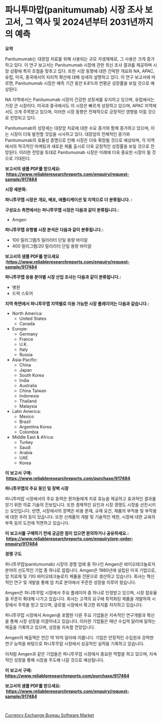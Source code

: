 <p><h1>파니투마맙(panitumumab) 시장 조사 보고서, 그 역사 및 2024년부터 2031년까지의 예측</h1></p><p><strong>요약</strong></p>
<p><p>Panitumumab는 대장암 치료를 위해 사용되는 규모 자생제제로, 그 사용은 크게 증가하고 있다. 이 연구 보고서는 Panitumumab 시장에 관한 최신 조사 결과를 제공하며 시장 상황에 특히 초점을 맞추고 있다. 또한 시장 동향에 대한 간략한 개요와 NA, APAC, 유럽, 미국, 중국에서의 지리적 확산에 대해 상세히 설명하고 있다. 이 연구 보고서에 따르면, Panitumumab 시장은 예측 기간 동안 6.8%의 연평균 성장률을 보일 것으로 예상된다. </p><p>NA 지역에서는 Panitumumab 시장이 건강한 성장세를 유지하고 있으며, 유럽에서는 가장 큰 시장이다. 미국과 중국에서도 이 시장은 빠르게 성장하고 있으며, APAC 지역에서도 크게 주목받고 있으며, 이러한 시장 동향은 전체적으로 긍정적인 영향을 미칠 것으로 전망되고 있다. </p><p>Panitumumab의 성장세는 대장암 치료에 대한 수요 증가와 함께 증가하고 있으며, 이는 시장이 더욱 발전할 것임을 시사하고 있다. 대장암의 전체적인 증가와 Panitumumab의 효율성 증명으로 인해 시장은 더욱 확장될 것으로 예상되며, 각 지역에서의 적극적인 마케팅과 새로운 제품 출시로 더욱 긍정적인 성장률을 보일 것으로 전망된다. 이러한 전망을 토대로 Panitumumab 시장은 미래에 더욱 중요한 시장이 될 것으로 기대된다.</p></p>
<p><strong>보고서의 샘플 PDF를 받으세요: &nbsp;<a href="https://www.reliableresearchreports.com/enquiry/request-sample/917484">https://www.reliableresearchreports.com/enquiry/request-sample/917484</a></strong></p>
<p><strong>시장 세분화:</strong></p>
<p><strong> 파니투무맵 시장은 개요, 배포, 애플리케이션 및 지역으로 더 분류됩니다. :</strong></p>
<p><strong>구성요소 측면에서는 파니투무맵 시장은 다음과 같이 분류됩니다.:</strong></p>
<p><ul><li>Amgen</li></ul></p>
<p><strong> 파니투무맵 유형별 시장 분석은 다음과 같이 분류됩니다.:</strong></p>
<p><ul><li>100 밀리그램/5 밀리리터 단일 용량 바이알</li><li>400 밀리그램/20 밀리리터 단일 용량 바이알</li></ul></p>
<p><strong>보고서의 샘플 PDF를 받으세요 :<a href="https://www.reliableresearchreports.com/enquiry/request-sample/917484">https://www.reliableresearchreports.com/enquiry/request-sample/917484</a></strong></p>
<p><strong> 파니투무맵 응용 분야별 시장 산업 조사는 다음과 같이 분류됩니다.:</strong></p>
<p><ul><li>병원</li><li>드럭 스토어</li></ul></p>
<p><strong>지역 측면에서 파니투무맵 지역별로 이용 가능한 시장 플레이어는 다음과 같습니다.:</strong></p>
<p><ul>
    <li>
        North America:
        <ul>
            <li>United States</li>
            <li>Canada</li>
        </ul>
    </li>
    <li>
        Europe:
        <ul>
            <li>Germany</li>
            <li>France</li>
            <li>U.K.</li>
            <li>Italy</li>
            <li>Russia</li>
        </ul>
    </li>
    <li>
        Asia-Pacific:
        <ul>
            <li>China</li>
            <li>Japan</li>
            <li>South Korea</li>
            <li>India</li>
            <li>Australia</li>
            <li>China Taiwan</li>
            <li>Indonesia</li>
            <li>Thailand</li>
            <li>Malaysia</li>
        </ul>
    </li>
    <li>
        Latin America:
        <ul>
            <li>Mexico</li>
            <li>Brazil</li>
            <li>Argentina Korea</li>
            <li>Colombia</li>
        </ul>
    </li>
    <li>
        Middle East & Africa:
        <ul>
            <li>Turkey</li>
            <li>Saudi</li>
            <li>Arabia</li>
            <li>UAE</li>
            <li>Korea</li>
        </ul>
    </li>
    </ul></p>
<p><strong>이 보고서 구매: &nbsp;<a href="https://www.reliableresearchreports.com/purchase/917484">https://www.reliableresearchreports.com/purchase/917484</a></strong></p>
<p><strong>파니투무맵의 주요 동인 및 장벽 시장</strong></p>
<p><p>파니투마맙 시장에서의 주요 동력은 환자들에게 치료 효능을 제공하고 효과적인 결과를 얻기 위한 의료 기술의 진보입니다. 또한 경제적인 요인과 시장 경쟁도 시장을 선진시키는 요인입니다. 반면, 시장에서의 장벽은 비용 문제, 규제 요건, 제품의 부작용 및 부작용에 대한 우려 등이 있습니다. 또한 신제품의 개발 및 기술적인 제한, 시장에 대한 교육의 부족 등의 도전에 직면하고 있습니다.</p></p>
<p><strong>이 보고서를 구매하기 전에 궁금한 점이 있으면 문의하거나 공유하세요.: &nbsp;<a href="https://www.reliableresearchreports.com/enquiry/pre-order-enquiry/917484">https://www.reliableresearchreports.com/enquiry/pre-order-enquiry/917484</a></strong></p>
<p><strong>경쟁 구도</strong></p>
<p><p>파니투무맙(panitumumab) 시장의 경쟁 업체 중 하나인 Amgen은 바이오테크놀로지 분야의 선도적인 기업 중 하나로 꼽힙니다. Amgen은 1980년에 설립된 미국 기업으로, 암 치료제 및 기타 바이오테크놀로지 제품을 전문으로 생산하고 있습니다. 회사는 혁신적인 연구 및 개발을 통해 암 치료 분야에서 꾸준한 성장을 이루어 왔습니다.</p><p>Amgen은 파니투무맙 시장에서 주요 플레이어 중 하나로 인정받고 있으며, 시장 점유율을 꾸준히 확대해 나가고 있습니다. 회사는 고객의 요구에 최적화된 제품을 개발하여 시장에서 주목을 받고 있으며, 글로벌 시장에서 확고한 위치를 차지하고 있습니다.</p><p>파니투무맙 시장에서 Amgen을 포함한 다른 주요 기업들은 지속적인 연구개발과 혁신을 통해 시장 성장을 이끌어내고 있습니다. 이러한 기업들은 매년 수십억 달러에 달하는 매출을 기록하고 있으며, 성장을 지속할 전망입니다.</p><p>Amgen의 매출액은 연간 약 10억 달러에 이릅니다. 기업은 안정적인 수입원과 강력한 연구 능력을 바탕으로 파니투무맙 시장에서 성공적인 실적을 기록하고 있습니다.</p><p>이처럼 Amgen과 같은 기업들은 파니투무맙 시장에서 중요한 역할을 하고 있으며, 지속적인 성장을 통해 시장을 주도해 나갈 것으로 예상됩니다.</p></p>
<p><strong>이 보고서 구매: &nbsp; <a href="https://www.reliableresearchreports.com/purchase/917484">https://www.reliableresearchreports.com/purchase/917484</a></strong></p>
<p><strong>보고서의 샘플 PDF를 받으세요: &nbsp;<a href="https://www.reliableresearchreports.com/enquiry/request-sample/917484">https://www.reliableresearchreports.com/enquiry/request-sample/917484</a></strong><strong></strong></p>
<p>&nbsp;</p>
<p><p><a href="https://github.com/RickHolmes3/Market-Research-Report-List-3/blob/main/currency-exchange-bureau-software-market.md">Currency Exchange Bureau Software Market</a></p></p>